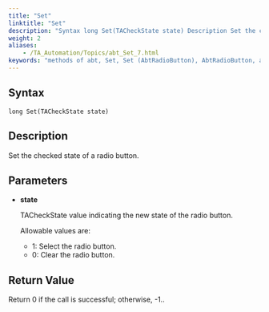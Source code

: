 ```yaml
--- 
title: "Set"
linktitle: "Set"
description: "Syntax long Set(TACheckState state) Description Set the checked state of a radio button. Parameters state TACheckState value indicating the new state of the radio button. Allowable values are: 1 : ..."
weight: 2
aliases: 
    - /TA_Automation/Topics/abt_Set_7.html
keywords: "methods of abt, Set, Set (AbtRadioButton), AbtRadioButton, abtradiobutton set, select checkbox, set checked state of checkbox"
---
```


## Syntax

`long Set(TACheckState state)`

## Description

Set the checked state of a radio button.

## Parameters

-   **state**

    TACheckState value indicating the new state of the radio button.

    Allowable values are:

    -   1: Select the radio button.
    -   0: Clear the radio button.

## Return Value

Return 0 if the call is successful; otherwise, -1..



